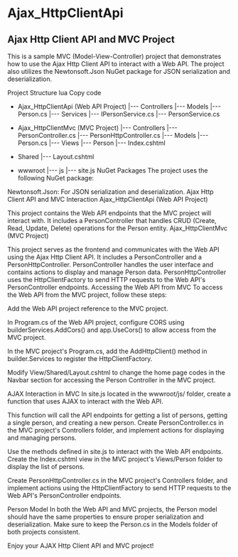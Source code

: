 # Ajax_HttpClientApi

## Ajax Http Client API and MVC Project
This is a sample MVC (Model-View-Controller) project that demonstrates how to use the Ajax Http Client API to interact with a Web API. The project also utilizes the Newtonsoft.Json NuGet package for JSON serialization and deserialization.

Project Structure
lua
Copy code
- Ajax_HttpClientApi (Web API Project)
   |--- Controllers
   |--- Models
       |--- Person.cs
   |--- Services
       |--- IPersonService.cs
       |--- PersonService.cs

- Ajax_HttpClientMvc (MVC Project)
   |--- Controllers
       |--- PersonController.cs
       |--- PersonHttpController.cs
   |--- Models
       |--- Person.cs
   |--- Views
       |--- Person
           |--- Index.cshtml

- Shared
   |--- Layout.cshtml

- wwwroot
   |--- js
       |--- site.js
NuGet Packages
The project uses the following NuGet package:

Newtonsoft.Json: For JSON serialization and deserialization.
Ajax Http Client API and MVC Interaction
Ajax_HttpClientApi (Web API Project)

This project contains the Web API endpoints that the MVC project will interact with.
It includes a PersonController that handles CRUD (Create, Read, Update, Delete) operations for the Person entity.
Ajax_HttpClientMvc (MVC Project)

This project serves as the frontend and communicates with the Web API using the Ajax Http Client API.
It includes a PersonController and a PersonHttpController.
PersonController handles the user interface and contains actions to display and manage Person data.
PersonHttpController uses the HttpClientFactory to send HTTP requests to the Web API's PersonController endpoints.
Accessing the Web API from MVC
To access the Web API from the MVC project, follow these steps:

Add the Web API project reference to the MVC project.

In Program.cs of the Web API project, configure CORS using builderServices.AddCors() and app.UseCors() to allow access from the MVC project.

In the MVC project's Program.cs, add the AddHttpClient() method in builder.Services to register the HttpClientFactory.

Modify View/Shared/Layout.cshtml to change the home page codes in the Navbar section for accessing the Person Controller in the MVC project.

AJAX Interaction in MVC
In site.js located in the wwwroot/js/ folder, create a function that uses AJAX to interact with the Web API.

This function will call the API endpoints for getting a list of persons, getting a single person, and creating a new person.
Create PersonController.cs in the MVC project's Controllers folder, and implement actions for displaying and managing persons.

Use the methods defined in site.js to interact with the Web API endpoints.
Create the Index.cshtml view in the MVC project's Views/Person folder to display the list of persons.

Create PersonHttpController.cs in the MVC project's Controllers folder, and implement actions using the HttpClientFactory to send HTTP requests to the Web API's PersonController endpoints.

Person Model
In both the Web API and MVC projects, the Person model should have the same properties to ensure proper serialization and deserialization. Make sure to keep the Person.cs in the Models folder of both projects consistent.

Enjoy your AJAX Http Client API and MVC project!
